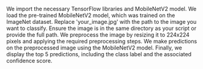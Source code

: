 We import the necessary TensorFlow libraries and MobileNetV2 model.
We load the pre-trained MobileNetV2 model, which was trained on the ImageNet dataset.
Replace 'your_image.jpg' with the path to the image you want to classify. Ensure the image is in the same directory as your script or provide the full path.
We preprocess the image by resizing it to 224x224 pixels and applying the required preprocessing steps.
We make predictions on the preprocessed image using the MobileNetV2 model.
Finally, we display the top 5 predictions, including the class label and the associated confidence score.
